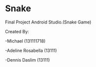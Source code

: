 # Snake
 Final Project Android Studio.(Snake Game)
 
 Created By:
 
 -Michael (131111718)
 
 -Adeline Rosabella (13111)
 
 -Dennis Daslim (13111)
 
